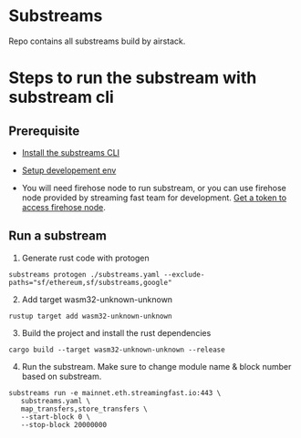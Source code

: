 # Substreams
Repo contains all substreams build by airstack.

# Steps to run the substream with substream cli

## Prerequisite

- [Install the substreams CLI](https://substreams.streamingfast.io/getting-started/installing-the-cli
)

- [Setup developement env](https://substreams.streamingfast.io/developer-guide/installation-requirements)

- You will need firehose node to run substream, or you can use firehose node provided by streaming fast team for development. [Get a token to access firehose node](https://substreams.streamingfast.io/reference-and-specs/authentication). 


## Run a substream

1. Generate rust code with protogen
```
substreams protogen ./substreams.yaml --exclude-paths="sf/ethereum,sf/substreams,google"
```

2. Add target  wasm32-unknown-unknown
```
rustup target add wasm32-unknown-unknown
```

3. Build the project and install the rust dependencies
```
cargo build --target wasm32-unknown-unknown --release
```

4. Run the substream. Make sure to change module name & block number based on substream.

```
substreams run -e mainnet.eth.streamingfast.io:443 \
   substreams.yaml \
   map_transfers,store_transfers \
   --start-block 0 \
   --stop-block 20000000
```

